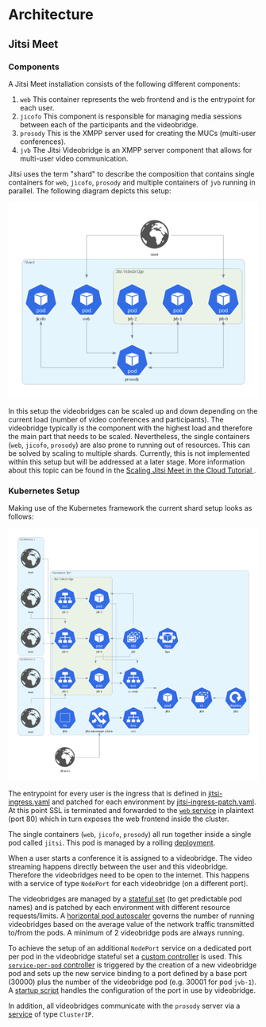 # Architecture

## Jitsi Meet

### Components

A Jitsi Meet installation consists of the following different components:

1. `web` This container represents the web frontend and is the entrypoint for each user.
2. `jicofo` This component is responsible for managing media sessions between each of the participants and the videobridge.
3. `prosody` This is the XMPP server used for creating the MUCs (multi-user conferences).
4. `jvb` The Jitsi Videobridge is an XMPP server component that allows for multi-user video communication.

Jitsi uses the term "shard" to describe the composition that contains single containers for
`web`, `jicofo`, `prosody` and multiple containers of `jvb` running in parallel. The following diagram
depicts this setup:

![Architecture Jitsi Meet](build/shard.png)

In this setup the videobridges can be scaled up and down depending on the current load
(number of video conferences and participants). The videobridge typically is the component with the highest load and
therefore the main part that needs to be scaled.
Nevertheless, the single containers (`web`, `jicofo`, `prosody`) are also prone to running out of resources.
This can be solved by scaling to multiple shards. Currently, this is not implemented within this setup but will
be addressed at a later stage. More information about this topic can be found in the [Scaling Jitsi Meet in the Cloud Tutorial
](https://www.youtube.com/watch?v=Jj8a6ZRgehI).

### Kubernetes Setup

Making use of the Kubernetes framework the current shard setup looks as follows:

![Architecture Jitsi Meet](build/jitsi_meet.png)

The entrypoint for every user is the ingress that is defined in [jitsi-ingress.yaml](../../base/jitsi/jitsi-ingress.yaml)
and patched for each environment by [jitsi-ingress-patch.yaml](../../overlays/production/jitsi-ingress-patch.yaml).
At this point SSL is terminated and forwarded to the [`web` service](../../base/jitsi/web-service.yaml) in plaintext (port 80)
which in turn exposes the web frontend inside the cluster.

The single containers (`web`, `jicofo`, `prosody`) all run together inside a single pod called `jitsi`. This pod is
managed by a rolling [deployment](../../base/jitsi/jitsi-deployment.yaml).

When a user starts a conference it is assigned to a videobridge. The video streaming happens directly between the user
and this videobridge. Therefore the videobridges need to be open to the internet. This happens with a service of type `NodePort`
for each videobridge (on a different port).

The videobridges are managed by a [stateful set](../../base/jitsi/jvb/jvb-statefulset.yaml) (to get predictable pod names)
and is patched by each environment with different resource requests/limits.
A [horizontal pod autoscaler](../../base/jitsi/jvb/jvb-hpa.yaml) governs the number of running videobridges based on
the average value of the network traffic transmitted to/from the pods. A minimum of 2 videobridge pods are always running.

To achieve the setup of an additional `NodePort` service on a dedicated port per pod in the videobridge stateful set a
[custom controller](https://metacontroller.app/api/decoratorcontroller/) is used.
This [`service-per-pod` controller](../../base/metacontroller/service-per-pod-configmap.yaml) is triggered by the
creation of a new videobridge pod and sets up the new service binding to a port defined by a base port (30000) plus the
number of the videobridge pod (e.g. 30001 for pod `jvb-1`). A [startup script](../../base/jitsi/jvb/jvb-entrypoint-configmap.yaml)
handles the configuration of the port in use by videobridge.

In addition, all videobridges communicate with the `prosody` server via a [service](../../base/jitsi/prosody-service.yaml)
of type `ClusterIP`.